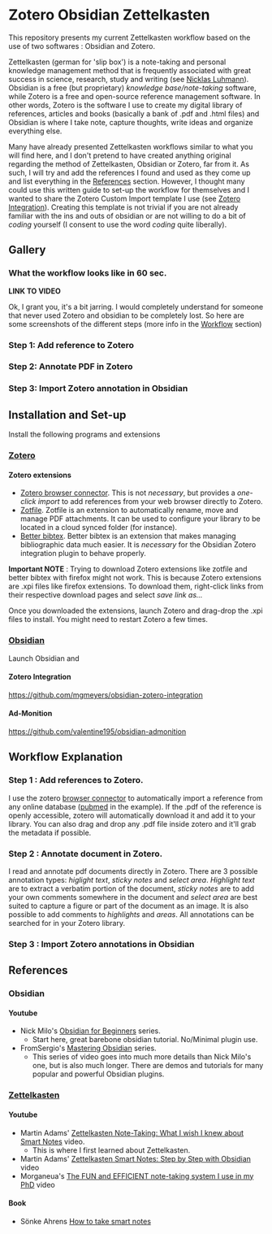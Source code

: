 # Zotero Obsidian Zettelkasten

This repository presents my current Zettelkasten workflow based on the use of two softwares : Obsidian and Zotero.

Zettelkasten (german for 'slip box') is a note-taking and personal knowledge management method that is frequently associated with great success in science, research, study and writing (see [Nicklas Luhmann](https://en.wikipedia.org/wiki/Niklas_Luhmann)). Obsidian is a free (but proprietary) _knowledge base/note-taking_ software, while Zotero is a free and open-source reference management software. In other words, Zotero is the software I use to create my digital library of references, articles and books (basically a bank of .pdf and .html files) and Obsidian is where I take note, capture thoughts, write ideas and organize everything else.

Many have already presented Zettelkasten workflows similar to what you will find here, and I don't pretend to have created anything original regarding the method of Zettelkasten, Obsidian or Zotero, far from it. As such, I will try and add the references I found and used as they come up and list everything in the [References](#references) section. However, I thought many could use this written guide to set-up the workflow for themselves and I wanted to share the Zotero Custom Import template I use (see [Zotero Integration](#zotero-integration)). Creating this template is not trivial if you are not already familiar with the ins and outs of obsidian or are not willing to do a bit of _coding_ yourself (I consent to use the word _coding_ quite liberally).

## Gallery

### What the workflow looks like in 60 sec.

**LINK TO VIDEO**

Ok, I grant you, it's a bit jarring. I would completely understand for someone that never used Zotero and obsidian to be completely lost. So here are some screenshots of the different steps (more info in the [Workflow](#workflow) section)

### Step 1: Add reference to Zotero

### Step 2: Annotate PDF in Zotero

### Step 3: Import Zotero annotation in Obsidian

## Installation and Set-up

Install the following programs and extensions

### [Zotero](https://www.zotero.org/)

#### Zotero extensions

  - [Zotero browser connector](https://www.zotero.org/download/connectors). This is not *necessary*, but provides a *one-click import* to add references from your web browser directly to Zotero.
  - [Zotfile](http://zotfile.com/). Zotfile is an extension to automatically rename, move and manage PDF attachments. It can be used to configure your library to be located in a cloud synced folder (for instance).
  - [Better bibtex](https://retorque.re/zotero-better-bibtex/installation/). Better bibtex is an extension that makes managing bibliographic data much easier. It is *necessary* for the Obsidian Zotero integration plugin to behave properly.

**Important NOTE** : Trying to download Zotero extensions like zotfile and better bibtex with firefox might not work. This is because Zotero extensions are .xpi files like firefox extensions. To download them, right-click links from their respective download pages and select *save link as...*

Once you downloaded the extensions, launch Zotero and drag-drop the .xpi files to install. You might need to restart Zotero a few times.

### [Obsidian](https://obsidian.md/)

Launch Obsidian and 
#### Zotero Integration

https://github.com/mgmeyers/obsidian-zotero-integration

#### Ad-Monition

https://github.com/valentine195/obsidian-admonition




## Workflow Explanation

### Step 1 : Add references to Zotero.

I use the zotero [browser connector](https://www.zotero.org/download/connectors) to automatically import a reference from any online database ([pubmed](https://pubmed.ncbi.nlm.nih.gov/) in the example). If the .pdf of the reference is openly accessible, zotero will automatically download it and add it to your library. You can also drag and drop any .pdf file inside zotero and it'll grab the metadata if possible.

### Step 2 : Annotate document in Zotero.

I read and annotate pdf documents directly in Zotero. There are 3 possible annotation types: _higlight text_, _sticky notes_ and _select area_. _Highlight text_ are to extract a verbatim portion of the document, _sticky notes_ are to add your own comments somewhere in the document and _select area_ are best suited to capture a figure or part of the document as an image. It is also possible to add comments to _highlights_ and _areas_. All annotations can be searched for in your Zotero library.

### Step 3 : Import Zotero annotations in Obsidian

## References

### Obsidian

#### Youtube

- Nick Milo's [Obsidian for Beginners](https://youtube.com/playlist?list=PL3NaIVgSlAVLHty1-NuvPa9V0b0UwbzBd) series.
  - Start here, great barebone obsidian tutorial. No/Minimal plugin use.
- FromSergio's [Mastering Obsidian](https://youtube.com/playlist?list=PL7oLu8NfQd84_gsyqBVSVgUmCCgcvSZMx) series.
  - This series of video goes into much more details than Nick Milo's one, but is also much longer. There are demos and tutorials for many popular and powerful Obsidian plugins.

### [Zettelkasten](https://en.wikipedia.org/wiki/Zettelkasten)

#### Youtube

- Martin Adams' [Zettelkasten Note-Taking: What I wish I knew about Smart Notes](https://youtu.be/yqKspwjXu18) video.
  - This is where I first learned about Zettelkasten.
- Martin Adams' [Zettelkasten Smart Notes: Step by Step with Obsidian](https://youtu.be/ziE6UExsOrs) video
- Morganeua's [The FUN and EFFICIENT note-taking system I use in my PhD](https://youtu.be/L9SLlxaEEXY) video

#### Book

- Sönke Ahrens [How to take smart notes](https://www.soenkeahrens.de/en/takesmartnotes)
